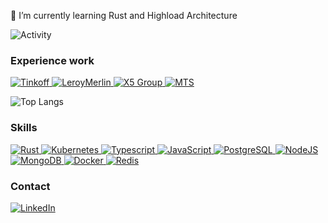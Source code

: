 🔭 I’m currently learning Rust and Highload Architecture

![Activity](http://github-profile-summary-cards.vercel.app/api/cards/profile-details?username=zhuravlevma&theme=solarized)




### Experience work
<p>
  <a href="https://github.com/adeo" target="_blank">
      <img alt="Tinkoff" src="https://img.shields.io/badge/-Tinkoff-yellow" />
  </a>
  <a href="https://github.com/adeo" target="_blank">
      <img alt="LeroyMerlin" src="https://img.shields.io/badge/-LeroyMerlin-43853d?style=flat-square&logo=adeo&logoColor=white" />
  </a>
  <a href="https://x5.ru/ru/" target="_blank">
    <img alt="X5 Group" src="https://img.shields.io/badge/-X5%20Group-43853d?style=flat-square&logo=x5&logoColor=white" />
  </a>
  <a href="https://moskva.mts.ru/personal" target="_blank">
    <img alt="MTS" src="https://img.shields.io/badge/-MTS-red?style=flat-square&logoColor=white" />
  </a>
</p>


![Top Langs](http://github-profile-summary-cards.vercel.app/api/cards/repos-per-language?username=zhuravlevma&theme=solarized)

### Skills
<p>
  <a href="https://www.rust-lang.org/" target="_blank">
    <img alt="Rust" src="https://img.shields.io/badge/-Rust-black?style=flat-square&logo=rust&logoColor=white" />
  </a>
  <a href="https://kubernetes.io/" target="_blank">
    <img alt="Kubernetes" src="https://img.shields.io/badge/-Kubernetes-blue?style=flat-square&logo=kubernetes&logoColor=white" />
  </a>
  <a href="https://www.typescriptlang.org/" target="_blank">
    <img alt="Typescript" src="https://img.shields.io/badge/-TypeScipt-blue?style=flat-square&logo=typescript&logoColor=white" />
  </a>
  <a href="https://www.w3schools.com/js/js_es6.asp" target="_blank">
    <img alt="JavaScript" src="https://img.shields.io/badge/-JavaScript-yellow?style=flat-square&logo=javascript&logoColor=white" />
  </a>
  <a href="https://www.postgresql.org/" target="_blank">
    <img alt="PostgreSQL" src="https://img.shields.io/badge/-PostgreSQL-blue?style=flat-square&logo=postgresql&logoColor=white" />
  </a>
  <a href="https://nodejs.org/" target="_blank">
    <img alt="NodeJS" src="https://img.shields.io/badge/-NodeJS-43853d?style=flat-square&logo=Node.js&logoColor=white" />
  </a>
  <a href="https://www.mongodb.com" target="_blank">
    <img alt="MongoDB" src="https://img.shields.io/badge/-MongoDB-13aa52?style=flat-square&logo=mongodb&logoColor=white" />
  </a>
  <a href="https://www.docker.com/" target="_blank">
    <img alt="Docker" src="https://img.shields.io/badge/-Docker-46a2f1?style=flat-square&logo=docker&logoColor=white" />
  </a>
  <a href="https://redis.io/" target="_blank">
    <img alt="Redis" src="https://img.shields.io/badge/-Redis-red?style=flat-square&logo=Redis&logoColor=white" />
  </a>
</p>

### Contact
<p>
  <a href="https://www.linkedin.com/in/maksim-zhuravlev-9189a1174/" target="_blank">
      <img alt="LinkedIn" src="https://img.shields.io/badge/linkedin-%230077B5.svg?&style=for-the-badge&logo=linkedin&logoColor=white" />
  </a>
</p>

